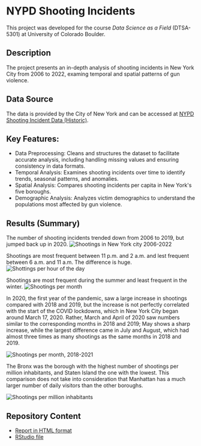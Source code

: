 # NYPD Shooting Incidents
This project was developed for the course *Data Science as a Field* (DTSA-5301) at University of Colorado Boulder.

## Description
The project presents an in-depth analysis of shooting incidents in New York City from 2006 to 2022, examing temporal and spatial patterns of gun violence.

## Data Source
The data is provided by the City of New York and can be accessed at [NYPD Shooting Incident Data (Historic)](https://data.cityofnewyork.us/Public-Safety/NYPD-Shooting-Incident-Data-Historic-/833y-fsy8/about_data).

## Key Features:
* Data Preprocessing: Cleans and structures the dataset to facilitate accurate analysis, including handling missing values and ensuring consistency in data formats.
* Temporal Analysis: Examines shooting incidents over time to identify trends, seasonal patterns, and anomalies.
* Spatial Analysis: Compares shooting incidents per capita in New York's five boroughs.
*	Demographic Analysis: Analyzes victim demographics to understand the populations most affected by gun violence.

## Results (Summary)
The number of shooting incidents trended down from 2006 to 2019, but jumped back up in 2020.
![Shootings in New York city 2006-2022](https://github.com/user-attachments/assets/e273a722-d135-4acc-a461-19fa5f594053)

Shootings are most frequent between 11 p.m. and 2 a.m. and lest frequent between 6 a.m. and 11 a.m. The difference is huge.
![Shottings per hour of the day](https://github.com/user-attachments/assets/d349d0e0-5cd4-4a0b-9f55-74a73b38dcf1)

Shootings are most frequent during the summer and least frequent in the winter.
![Shootings per month](https://github.com/user-attachments/assets/026a566c-13af-4ee8-a45b-9537ef5f5e9c)

In 2020, the first year of the pandemic, saw a large increase in shootings compared with 2018 and 2019, but the increase is not perfectly correlated with the start of the COVID lockdowns, which in New York City began around March 17, 2020. Rather, March and April of 2020 saw numbers similar to the corresponding months in 2018 and 2019; May shows a sharp increase, while the largest difference came in July and August, which had almost three times as many shootings as the same months in 2018 and 2019.

![Shootings per month, 2018-2021](https://github.com/user-attachments/assets/ff3d8530-8ffe-4e3b-b0d5-09c43a215c0a)

The Bronx was the borough with the highest number of shootings per million inhabitants, and Staten Island the one with the lowest. This comparison does not take into consideration that Manhattan has a much larger number of daily visitors than the other boroughs.

![Shootings per million inhabitants](https://github.com/user-attachments/assets/70eddfab-343f-4279-a56a-75fef1888fc9)

## Repository Content
* [Report in HTML format](https://olaklingberg.github.io/NYPD-Shooting-Study/NYPD_Shootings.html)
* [RStudio file](https://github.com/OlaKlingberg/NYPD-Shooting-Study/blob/main/NYPD_Shootings.Rmd)
